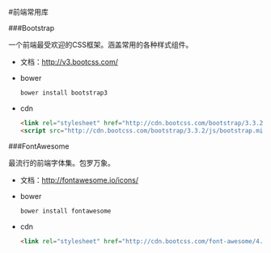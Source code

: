 #前端常用库

###Bootstrap

一个前端最受欢迎的CSS框架。涵盖常用的各种样式组件。
- 文档：http://v3.bootcss.com/

- bower

    ```sh
    bower install bootstrap3
    ```

- cdn

    ```html
    <link rel="stylesheet" href="http://cdn.bootcss.com/bootstrap/3.3.2/css/bootstrap.min.css" />
    <script src="http://cdn.bootcss.com/bootstrap/3.3.2/js/bootstrap.min.js"></script>
    ```

###FontAwesome

最流行的前端字体集。包罗万象。

- 文档：http://fontawesome.io/icons/

- bower
    ```sh
    bower install fontawesome
    ```

- cdn

    ```html
    <link rel="stylesheet" href="http://cdn.bootcss.com/font-awesome/4.2.0/css/font-awesome.min.css">
    ```